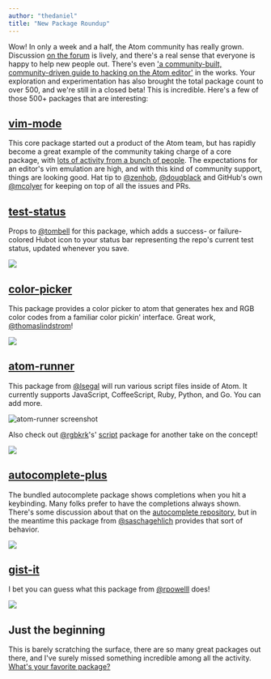 ```yaml
---
author: "thedaniel"
title: "New Package Roundup"
---
```


Wow! In only a week and a half, the Atom community has really grown. Discussion [on the forum](https://discuss.atom.io/) is lively, and there's a real sense that everyone is happy to help new people out. There's even ['a community-built, community-driven guide to hacking on the Atom editor'](https://github.com/jbranchaud/splitting-atoms) in the works. Your exploration and experimentation has also brought the total package count to over 500, and we're still in a closed beta! This is incredible. Here's a few of those 500+ packages that are interesting:

<!--more-->

## [vim-mode](/packages/vim-mode)

This core package started out a product of the Atom team, but has rapidly become a great example of the community taking charge of a core package, with [lots of activity from a bunch of people](https://github.com/atom/vim-mode/pulse/monthly). The expectations for an editor's vim emulation are high, and with this kind of community support, things are looking good. Hat tip to [@zenhob](/users/zenhob), [@dougblack](/users/dougblack) and GitHub's own [@mcolyer](/users/mcolyer) for keeping on top of all the issues and PRs.

## [test-status](/packages/test-status)

Props to [@tombell](/users/tombell) for this package, which adds a success- or failure-colored Hubot icon to your status bar representing the repo's current test status, updated whenever you save.

![](/assets/images/raw.github.com/tombell/test-status/master/screenshots/atom-test-status.gif)

## [color-picker](/packages/color-picker)

This package provides a color picker to atom that generates hex and RGB color codes from a familiar color pickin' interface. Great work, [@thomaslindstrom](/users/thomaslindstrom)!

![](/assets/images/f.cl.ly/items/3B1L3z0p2Q0R0y2Y0M2I/colorpicker.gif)

## [atom-runner](/packages/atom-runner)

This package from [@lsegal](/users/lsegal) will run various script files inside of Atom. It currently supports JavaScript, CoffeeScript, Ruby, Python, and Go. You can add more.

![atom-runner screenshot](/assets/images/f.cloud.github.com/assets/1476/2378402/32c5e998-a88e-11e3-8176-b929c093c3ee.png)

Also check out [@rgbkrk](/users/rgbkrk)'s' [script](/packages/script) package for another take on the concept!

![](/assets/images/f.cloud.github.com/assets/836375/2359256/844b39ba-a615-11e3-9732-d6a0cd5694a0.gif)

## [autocomplete-plus](/packages/autocomplete-plus)

The bundled autocomplete package shows completions when you hit a keybinding. Many folks prefer to have the completions always shown. There's some discussion about that on the [autocomplete repository](https://github.com/atom/autocomplete), but in the meantime this package from [@saschagehlich](/users/saschagehlich) provides that sort of behavior.

![](/assets/images/s14.directupload.net/images/140304/y7r7g5df.gif)

## [gist-it](/packages/gist-it)

I bet you can guess what this package from [@rpowelll](/users/rpowelll) does!

![](/assets/images/raw.github.com/rpowelll/gist-it/master/media/screencast.gif)

## Just the beginning

This is barely scratching the surface, there are so many great packages out there, and I've surely missed something incredible among all the activity. [What's your favorite package?](https://discuss.atom.io/t/whats-your-favorite-package/3996)
